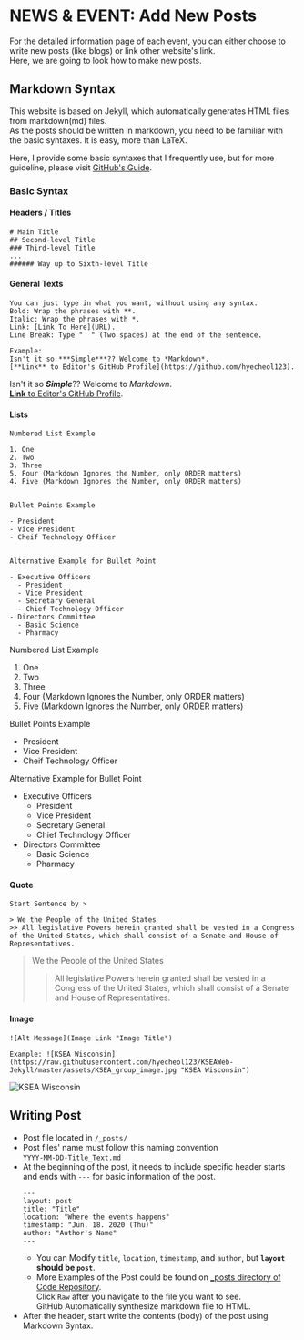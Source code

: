 # NEWS & EVENT: Add New Posts  

For the detailed information page of each event, you can either choose to write new posts (like blogs) or link other website's link.  
Here, we are going to look how to make new posts.


## Markdown Syntax  

This website is based on Jekyll, which automatically generates HTML files from markdown(md) files.  
As the posts should be written in markdown, you need to be familiar with the basic syntaxes.
It is easy, more than LaTeX.  

Here, I provide some basic syntaxes that I frequently use, but for more guideline, please visit [GitHub's Guide](https://guides.github.com/features/mastering-markdown/).  

### Basic Syntax

#### Headers / Titles
```
# Main Title
## Second-level Title
### Third-level Title
...
###### Way up to Sixth-level Title
```

#### General Texts
```
You can just type in what you want, without using any syntax.  
Bold: Wrap the phrases with **.  
Italic: Wrap the phrases with *.  
Link: [Link To Here](URL).
Line Break: Type "  " (Two spaces) at the end of the sentence.

Example:
Isn't it so ***Simple***?? Welcome to *Markdown*.  
[**Link** to Editor's GitHub Profile](https://github.com/hyecheol123).
```
Isn't it so ***Simple***?? Welcome to *Markdown*.  
[**Link** to Editor's GitHub Profile](https://github.com/hyecheol123).  

#### Lists
```
Numbered List Example

1. One
2. Two
3. Three
5. Four (Markdown Ignores the Number, only ORDER matters)
4. Five (Markdown Ignores the Number, only ORDER matters)


Bullet Points Example

- President
- Vice President
- Cheif Technology Officer


Alternative Example for Bullet Point

- Executive Officers
  - President
  - Vice President
  - Secretary General
  - Chief Technology Officer
- Directors Committee
  - Basic Science
  - Pharmacy
```

Numbered List Example

1. One
2. Two
3. Three
5. Four (Markdown Ignores the Number, only ORDER matters)
4. Five (Markdown Ignores the Number, only ORDER matters)


Bullet Points Example

- President
- Vice President
- Cheif Technology Officer


Alternative Example for Bullet Point

- Executive Officers
  - President
  - Vice President
  - Secretary General
  - Chief Technology Officer
- Directors Committee
  - Basic Science
  - Pharmacy

#### Quote
```
Start Sentence by >

> We the People of the United States
>> All legislative Powers herein granted shall be vested in a Congress of the United States, which shall consist of a Senate and House of Representatives.
```

> We the People of the United States
>> All legislative Powers herein granted shall be vested in a Congress of the United States, which shall consist of a Senate and House of Representatives.

#### Image
```
![Alt Message](Image Link "Image Title")

Example: ![KSEA Wisconsin](https://raw.githubusercontent.com/hyecheol123/KSEAWeb-Jekyll/master/assets/KSEA_group_image.jpg "KSEA Wisconsin")
```

![KSEA Wisconsin](https://raw.githubusercontent.com/hyecheol123/KSEAWeb-Jekyll/master/assets/KSEA_group_image.jpg "KSEA Wisconsin")


## Writing Post
- Post file located in `/_posts/`
- Post files' name must follow this naming convention  
  `YYYY-MM-DD-Title_Text.md`
- At the beginning of the post, it needs to include specific header starts and ends with `---` for basic information of the post.
  ```
  ---
  layout: post
  title: "Title"
  location: "Where the events happens"
  timestamp: "Jun. 18. 2020 (Thu)"
  author: "Author's Name"
  ---
  ```
  - You can Modify `title`, `location`, `timestamp`, and `author`, but **`layout` should be `post`**.
  - More Examples of the Post could be found on [_posts directory of Code Repository](https://github.com/hyecheol123/KSEAWeb-Jekyll/tree/master/_posts).  
    Click `Raw` after you navigate to the file you want to see.  
    GitHub Automatically synthesize markdown file to HTML.
- After the header, start write the contents (body) of the post using Markdown Syntax.